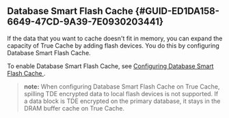 ##  Database Smart Flash Cache {#GUID-ED1DA158-6649-47CD-9A39-7E0930203441} 

If the data that you want to cache doesn't fit in memory, you can expand the capacity of True Cache by adding flash devices. You do this by configuring Database Smart Flash Cache. 

To enable Database Smart Flash Cache, see [ Configuring Database Smart Flash Cache ](https://docs.oracle.com/pls/topic/lookup?ctx=db23&id=ADMIN-GUID-31E0885D-53DB-442D-BC5F-DDE0588C915A) . 

> **note:** When configuring Database Smart Flash Cache on True Cache, spilling TDE encrypted data to local flash devices is not supported. If a data block is TDE encrypted on the primary database, it stays in the DRAM buffer cache on True Cache. 
